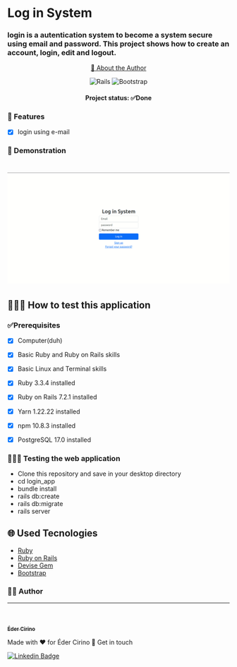 # Log in System  

### login is a autentication system to become a system secure using email and password. This project shows how to create an account, login, edit and logout.


<p align="center">
    <a href="#author"> 🔎	About the Author</a>
</p>

<div align="center">
<p>

![Rails](https://img.shields.io/badge/rails-%23CC0000.svg?style=for-the-badge&logo=ruby-on-rails&logoColor=white)
![Bootstrap](https://img.shields.io/badge/bootstrap-%238511FA.svg?style=for-the-badge&logo=bootstrap&logoColor=white)

</p>
</div>

<h4 align="center">
Project status: ✅Done
</h4>

### 📝 Features

- [x] login using e-mail

### 🧐 Demonstration

<h1 align=center>
<img alt="log in system" title="main page" src="app/assets/screenshots/demonstration.gif">
</h1>

## 👩🏻‍💻 How to test this application

### ✅Prerequisites

- [x] Computer(duh)
- [x] Basic Ruby and Ruby on Rails skills
- [x] Basic Linux and Terminal skills
- [x] Ruby 3.3.4 installed
- [x] Ruby on Rails 7.2.1 installed
- [x] Yarn 1.22.22 installed
- [x] npm 10.8.3 installed
- [x] PostgreSQL 17.0 installed



### 👨🏻‍💻 Testing the web application

- Clone this repository and save in your desktop directory
- cd login_app
- bundle install
- rails db:create
- rails db:migrate
- rails server

## 🌐 Used Tecnologies

- [Ruby](https://www.ruby-lang.org/pt/)
- [Ruby on Rails](https://rubyonrails.org/)
- [Devise Gem](https://rubygems.org/gems/devise)
- [Bootstrap](https://getbootstrap.com/)

### 🙋‍♂️ Author
---

<a href="https://www.linkedin.com/in/edercirino/">
<img style="border-radius: 50%;" src="https://avatars3.githubusercontent.com/u/25642656" width="100px" alt=""/>
<br />

<span href="author"></span>
<sub><b>Éder Cirino</b></sub></a>

Made with ❤️ for Éder Cirino 👋 Get in touch


[![Linkedin Badge](https://img.shields.io/badge/-Éder-blue?style=flat-square&logo=Linkedin&logoColor=white&link=https://www.linkedin.com/in/edercirino/)](https://www.linkedin.com/in/edercirino/)
